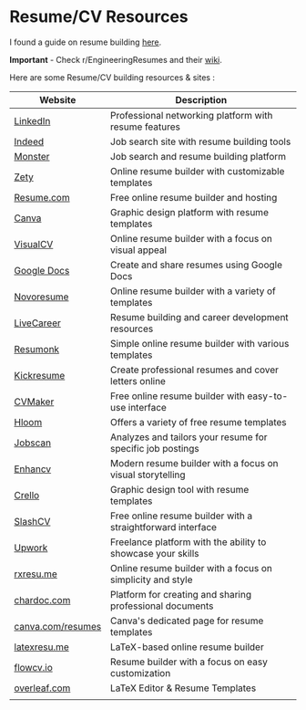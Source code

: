 # Resume/CV Resources 

I found a guide on resume building [here](https://in.indeed.com/career-advice/resumes-cover-letters/how-to-make-a-resume-with-examples).

**Important** - Check r/EngineeringResumes and their [wiki](https://www.reddit.com/r/EngineeringResumes/wiki/index/).

Here are some Resume/CV building resources & sites :

| Website                             | Description                                             |
|-------------------------------------|---------------------------------------------------------|
| [LinkedIn](https://www.linkedin.com)        | Professional networking platform with resume features    |
| [Indeed](https://www.indeed.com)            | Job search site with resume building tools               |
| [Monster](https://www.monster.com)          | Job search and resume building platform                 |
| [Zety](https://zety.com)                    | Online resume builder with customizable templates       |
| [Resume.com](https://www.resume.com)        | Free online resume builder and hosting                  |
| [Canva](https://www.canva.com/resumes)      | Graphic design platform with resume templates           |
| [VisualCV](https://www.visualcv.com)        | Online resume builder with a focus on visual appeal      |
| [Google Docs](https://docs.google.com)      | Create and share resumes using Google Docs              |
| [Novoresume](https://novoresume.com)       | Online resume builder with a variety of templates       |
| [LiveCareer](https://www.livecareer.com)    | Resume building and career development resources        |
| [Resumonk](https://www.resumonk.com)        | Simple online resume builder with various templates     |
| [Kickresume](https://www.kickresume.com)    | Create professional resumes and cover letters online    |
| [CVMaker](https://cvmkr.com)               | Free online resume builder with easy-to-use interface   |
| [Hloom](https://www.hloom.com)             | Offers a variety of free resume templates               |
| [Jobscan](https://www.jobscan.co)          | Analyzes and tailors your resume for specific job postings|
| [Enhancv](https://enhancv.com)            | Modern resume builder with a focus on visual storytelling|
| [Crello](https://crello.com)              | Graphic design tool with resume templates               |
| [SlashCV](https://www.slashcv.com)        | Free online resume builder with a straightforward interface|
| [Upwork](https://www.upwork.com)          | Freelance platform with the ability to showcase your skills|
| [rxresu.me](https://rxresu.me)           | Online resume builder with a focus on simplicity and style|
| [chardoc.com](https://chardoc.com)       | Platform for creating and sharing professional documents |
| [canva.com/resumes](https://www.canva.com/resumes) | Canva's dedicated page for resume templates     |
| [latexresu.me](https://latexresu.me)      | LaTeX-based online resume builder                      |
| [flowcv.io](https://www.flowcv.io)       | Resume builder with a focus on easy customization        |
| [overleaf.com](https://overleaf.com) | LaTeX Editor & Resume Templates
                       |
